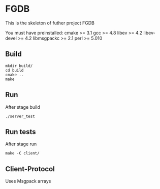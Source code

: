 # FGDB

This is the skeleton of futher project FGDB

You must have preinstalled:
cmake >= 3.1
gcc >= 4.8
libev >= 4.2
libev-devel >= 4.2
libmsgpackc >= 2.1
perl >= 5.010

## Build
```
mkdir build/
cd build
cmake ..
make
```

## Run
After stage build
```
./server_test
```

## Run tests
After stage run
```
make -C client/
```

## Client-Protocol
Uses Msgpack arrays

